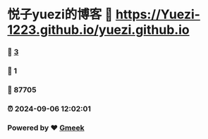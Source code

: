 # 悦子yuezi的博客 :link: https://Yuezi-1223.github.io/yuezi.github.io 
### :page_facing_up: [3](https://Yuezi-1223.github.io/yuezi.github.io/tag.html) 
### :speech_balloon: 1 
### :hibiscus: 87705 
### :alarm_clock: 2024-09-06 12:02:01 
### Powered by :heart: [Gmeek](https://github.com/Meekdai/Gmeek)
